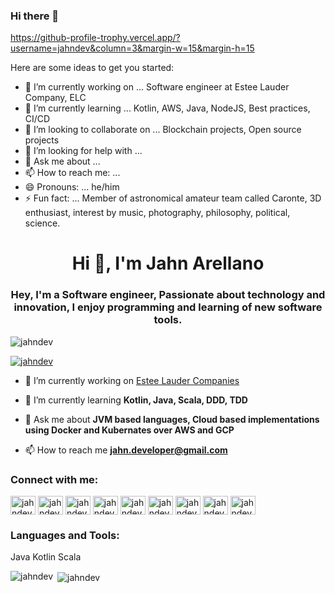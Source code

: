 ### Hi there 👋

https://github-profile-trophy.vercel.app/?username=jahndev&column=3&margin-w=15&margin-h=15

Here are some ideas to get you started:

- 🔭 I’m currently working on ...
Software engineer at Estee Lauder Company, ELC
- 🌱 I’m currently learning ...
Kotlin, AWS, Java, NodeJS, Best practices, CI/CD 
- 👯 I’m looking to collaborate on ...
Blockchain projects, Open source projects
- 🤔 I’m looking for help with ...
- 💬 Ask me about ...
- 📫 How to reach me: ...
- 😄 Pronouns: ...
he/him
- ⚡ Fun fact: ...
Member of astronomical amateur team called Caronte, 3D enthusiast, interest by music, photography, philosophy, political, science.

<h1 align="center">Hi 👋, I'm Jahn Arellano</h1>
<h3 align="center">Hey, I'm a Software engineer, Passionate about technology and innovation, I enjoy programming and learning of new software tools. </h3>

<p align="left"> <img src="https://komarev.com/ghpvc/?username=jahndev&label=Profile%20views&color=0e75b6&style=flat" alt="jahndev" /> </p>

<p align="left"> <a href="https://github.com/ryo-ma/github-profile-trophy"><img src="https://github-profile-trophy.vercel.app/?username=jahndev" alt="jahndev" /></a> </p>

- 🔭 I’m currently working on [Estee Lauder Companies](https://esteelauder.com)

- 🌱 I’m currently learning **Kotlin, Java, Scala, DDD, TDD**

- 💬 Ask me about **JVM based languages, Cloud based implementations using Docker and Kubernates over AWS and GCP**

- 📫 How to reach me **jahn.developer@gmail.com**

<h3 align="left">Connect with me:</h3>
<p align="left">
<a href="https://codepen.io/jahndev" target="blank"><img align="center" src="https://raw.githubusercontent.com/rahuldkjain/github-profile-readme-generator/master/src/images/icons/Social/codepen.svg" alt="jahndev" height="30" width="40" /></a>
<a href="https://dev.to/jahndev" target="blank"><img align="center" src="https://raw.githubusercontent.com/rahuldkjain/github-profile-readme-generator/master/src/images/icons/Social/devto.svg" alt="jahndev" height="30" width="40" /></a>
<a href="https://twitter.com/jahndev" target="blank"><img align="center" src="https://raw.githubusercontent.com/rahuldkjain/github-profile-readme-generator/master/src/images/icons/Social/twitter.svg" alt="jahndev" height="30" width="40" /></a>
<a href="https://linkedin.com/in/jahndev" target="blank"><img align="center" src="https://raw.githubusercontent.com/rahuldkjain/github-profile-readme-generator/master/src/images/icons/Social/linked-in-alt.svg" alt="jahndev" height="30" width="40" /></a>
<a href="https://stackoverflow.com/users/jahndev" target="blank"><img align="center" src="https://raw.githubusercontent.com/rahuldkjain/github-profile-readme-generator/master/src/images/icons/Social/stack-overflow.svg" alt="jahndev" height="30" width="40" /></a>
<a href="https://fb.com/jahndev" target="blank"><img align="center" src="https://raw.githubusercontent.com/rahuldkjain/github-profile-readme-generator/master/src/images/icons/Social/facebook.svg" alt="jahndev" height="30" width="40" /></a>
<a href="https://instagram.com/jahndev" target="blank"><img align="center" src="https://raw.githubusercontent.com/rahuldkjain/github-profile-readme-generator/master/src/images/icons/Social/instagram.svg" alt="jahndev" height="30" width="40" /></a>
<a href="https://dribbble.com/jahndev" target="blank"><img align="center" src="https://raw.githubusercontent.com/rahuldkjain/github-profile-readme-generator/master/src/images/icons/Social/dribbble.svg" alt="jahndev" height="30" width="40" /></a>
<a href="https://medium.com/jahndev" target="blank"><img align="center" src="https://raw.githubusercontent.com/rahuldkjain/github-profile-readme-generator/master/src/images/icons/Social/medium.svg" alt="jahndev" height="30" width="40" /></a>
</p>

<h3 align="left">Languages and Tools:</h3>
<p align="left"> 
  Java
  Kotlin
  Scala
</p>

<p><img align="left" src="https://github-readme-stats.vercel.app/api/top-langs?username=jahndev&show_icons=true&locale=en&layout=compact" alt="jahndev" /></p>

<p>&nbsp;<img align="center" src="https://github-readme-stats.vercel.app/api?username=jahndev&show_icons=true&locale=en" alt="jahndev" /></p>

